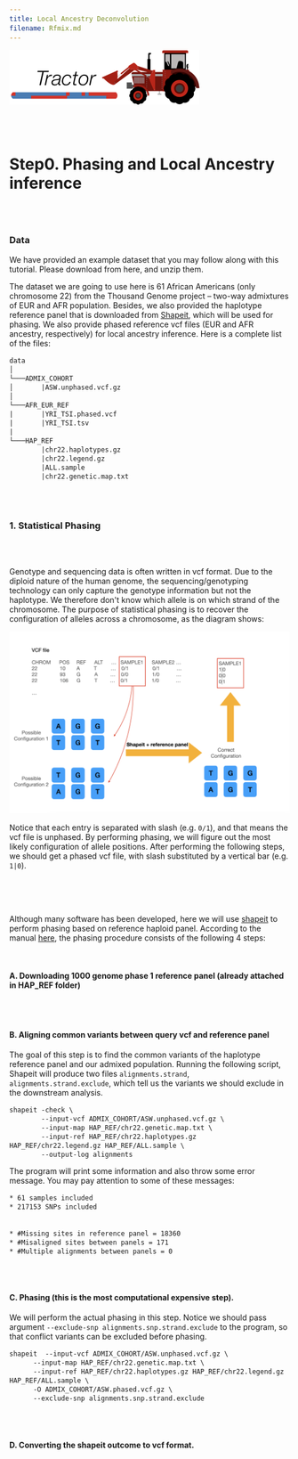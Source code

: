 ```yaml
---
title: Local Ancestry Deconvolution
filename: Rfmix.md
---
```


![](images/TractorIcon.png)

&nbsp;  
&nbsp;  

# Step0. Phasing and Local Ancestry inference

&nbsp;  
&nbsp; 

### Data
We have provided an example dataset that you may follow along with this tutorial. Please download from here, and unzip them.

The dataset we are going to use here is 61 African Americans (only chromosome 22) from the Thousand Genome project – two-way admixtures of EUR and AFR population. Besides, we also provided the haplotype reference panel that is downloaded from  [Shapeit](https://mathgen.stats.ox.ac.uk/impute/data_download_1000G_phase1_integrated_SHAPEIT2_16-06-14.html), which will be used for phasing. We also provide phased reference vcf files (EUR and AFR ancestry, respectively) for local ancestry inference. Here is a complete list of the files:

```
data
│
└───ADMIX_COHORT
│       |ASW.unphased.vcf.gz
│   
└───AFR_EUR_REF
|       |YRI_TSI.phased.vcf
|       |YRI_TSI.tsv
|
└───HAP_REF    
        |chr22.haplotypes.gz
        |chr22.legend.gz
        |ALL.sample
        |chr22.genetic.map.txt
```



&nbsp;  
&nbsp;  


### 1. Statistical Phasing 

&nbsp;  
&nbsp;  
 
 Genotype and sequencing data is often written in vcf format. Due to the diploid nature of the human genome, the sequencing/genotyping technology can only capture the genotype information but not the haplotype. We therefore don't know which allele is on which strand of the chromosome. The purpose of statistical phasing is to recover the configuration of alleles across a chromosome, as the diagram shows:

![](images/SHAPEIT.png)


Notice that each entry is separated with slash (e.g. `0/1`), and that means the vcf file is unphased. By performing phasing, we will figure out the most likely configuration of allele positions. After performing the following steps, we should get a phased vcf file, with slash substituted by a vertical bar (e.g. `1|0`).


&nbsp;  
&nbsp;  
&nbsp;  
 

Although many software has been developed, here we will use [shapeit](https://mathgen.stats.ox.ac.uk/genetics_software/shapeit/shapeit.html#output) to perform phasing based on reference haploid panel. According to the manual [here](https://mathgen.stats.ox.ac.uk/genetics_software/shapeit/shapeit.html#reference), the phasing procedure consists of the following 4 steps:

&nbsp;  

#### A. Downloading 1000 genome phase 1 reference panel (already attached in HAP_REF folder)
 
&nbsp;  
&nbsp;  

#### B. Aligning common variants between query vcf and reference panel

The goal of this step is to find the common variants of the haplotype reference panel and our admixed population. Running the following script, Shapeit will produce two files `alignments.strand`, `alignments.strand.exclude`, which tell us the variants we should exclude in the downstream analysis. 

```       
shapeit -check \
        --input-vcf ADMIX_COHORT/ASW.unphased.vcf.gz \
        --input-map HAP_REF/chr22.genetic.map.txt \
        --input-ref HAP_REF/chr22.haplotypes.gz HAP_REF/chr22.legend.gz HAP_REF/ALL.sample \
        --output-log alignments
```
    

The program will print some information and also throw some error message. You may pay attention to some of these messages:

```       
* 61 samples included
* 217153 SNPs included


* #Missing sites in reference panel = 18360
* #Misaligned sites between panels = 171
* #Multiple alignments between panels = 0
```

&nbsp;  
&nbsp;  

#### C. Phasing (this is the most computational expensive step). 

We will perform the actual phasing in this step. Notice we should pass argument `--exclude-snp alignments.snp.strand.exclude` to the program, so that conflict variants can be excluded before phasing.


```       
shapeit  --input-vcf ADMIX_COHORT/ASW.unphased.vcf.gz \
      --input-map HAP_REF/chr22.genetic.map.txt \
      --input-ref HAP_REF/chr22.haplotypes.gz HAP_REF/chr22.legend.gz HAP_REF/ALL.sample \
      -O ADMIX_COHORT/ASW.phased.vcf.gz \
      --exclude-snp alignments.snp.strand.exclude
```    

&nbsp;  
&nbsp;       
      
 
#### D. Converting the shapeit outcome to vcf format.
